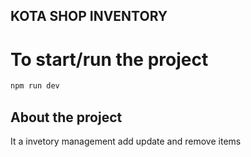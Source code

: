 ## KOTA SHOP INVENTORY

# To start/run the project

```bash
npm run dev
```

## About the project

It a invetory management add update and remove items